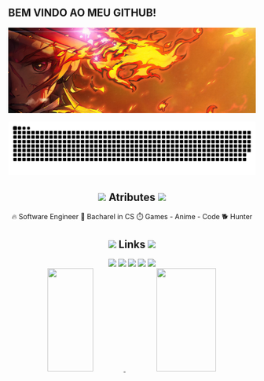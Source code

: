 ## BEM VINDO AO MEU GITHUB!
<div align="center">
<img max-width="800" src="https://github.com/NatanMoura77/NatanMoura77/blob/404264912e2ab42b82029dbe2f2500fd9b779e47/assets/demon-slayer-wallpaper.jpg"/>

![Snake animation](https://github.com/NatanMoura77/NatanMoura77/blob/output/github-contribution-grid-snake.svg)

  ## <img height="40" src="https://raw.githubusercontent.com/innng/innng/master/assets/kyubey.gif"/> Atributes <img height="40" src="https://raw.githubusercontent.com/innng/innng/master/assets/kyubey.gif"/>
🔥 Software Engineer 🎒 Bacharel in CS ⏱️ Games - Anime - Code 🐕 Hunter

## <img height="40" src="https://raw.githubusercontent.com/innng/innng/master/assets/kyubey.gif"/> Links <img height="40" src="https://raw.githubusercontent.com/innng/innng/master/assets/kyubey.gif"/>

<div>
<a href="https://discord.gg/A2SrDkNA" target="_blank"><img src="https://img.shields.io/badge/Discord-7289DA?style=for-the-badge&logo=discord&logoColor=white"></a>
<a href="https://www.instagram.com/natan_a7x/" target="_blank"><img src="https://img.shields.io/badge/-Instagram-%23E4405F?style=for-the-badge&logo=instagram&logoColor=white" target="_blank"></a>
<a href="https://www.twitch.tv/seu-usuário-aqui" target="_blank"><img src="https://img.shields.io/badge/Twitch-9146FF?style=for-the-badge&logo=twitch&logoColor=white" target="_blank"></a>
<a href = "natan.moura@vortigo.com.br"><img src="https://img.shields.io/badge/Gmail-D14836?style=for-the-badge&logo=gmail&logoColor=white" target="_blank"></a>
<a href="https://www.linkedin.com/in/natan-prado-de-moura/" target="_blank"><img src="https://img.shields.io/badge/-LinkedIn-%230077B5?style=for-the-badge&logo=linkedin&logoColor=white" target="_blank"></a>   
</div>

<div>
<a href="https://github.com/NatanMoura77">
<img width="43%" height="210em" src="https://github-readme-stats.vercel.app/api/top-langs/?username=NatanMoura77&layout=compact&langs_count=7&theme=dracula"/>
<img width="49%" height="210em" src="https://github-readme-stats.vercel.app/api?username=NatanMoura77&show_icons=true&theme=dracula&include_all_commits=true&count_private=true"/>
</div>
